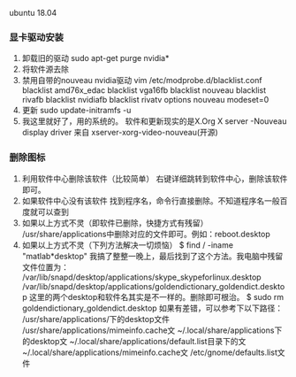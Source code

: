 ubuntu 18.04
### 显卡驱动安装
1. 卸载旧的驱动
    sudo apt-get purge nvidia*
2. 将软件源去除
3. 禁用自带的nouveau nvidia驱动
    vim /etc/modprobe.d/blacklist.conf
    blacklist amd76x_edac
    blacklist vga16fb
    blacklist nouveau
    blacklist rivafb
    blacklist nvidiafb
    blacklist rivatv
    options nouveau modeset=0
4. 更新
    sudo update-initramfs -u
5. 我这里就好了，用的系统的。
    软件和更新现实的是X.Org X server -Nouveau display driver 来自 xserver-xorg-video-nouveau(开源)

### 删除图标
1. 利用软件中心删除该软件（比较简单）
  右键详细跳转到软件中心，删除该软件即可。
2. 如果软件中心没有该软件
    找到程序名，命令行直接删除。不知道程序名一般百度就可以查到
3. 如果以上方式不灵（即软件已删除，快捷方式有残留）
    /usr/share/applications中删除对应的文件即可。例如：reboot.desktop
4. 如果以上方式不灵（下列方法解决一切烦恼）
    $ find / -iname "matlab*desktop"
    我搞了整整一晚上，最后找到了这个方法。我电脑中残留文件位置为：
        /var/lib/snapd/desktop/applications/skype_skypeforlinux.desktop
        /var/lib/snapd/desktop/applications/goldendictionary_goldendict.desktop
    这里的两个desktop和软件名其实是不一样的。删除即可根治。
    $ sudo rm goldendictionary_goldendict.desktop
    如果有差错，可以参考下以下路径：
        /usr/share/applications/下的desktop文件
        /usr/share/applications/mimeinfo.cache文
        ~/.local/share/applications下的desktop文
        ~/.local/share/applications/default.list目录下的文
        ~/.local/share/applications/mimeinfo.cache文
        /etc/gnome/defaults.list文件 
